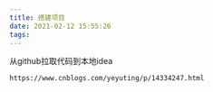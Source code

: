 ```yaml
---
title: 搭建项目
date: 2021-02-12 15:55:26
tags:
---
```


从github拉取代码到本地idea

```
https://www.cnblogs.com/yeyuting/p/14334247.html
```

